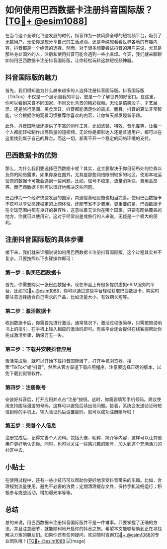 # 如何使用巴西数据卡注册抖音国际版？[[TG💪+ @esim1088](https://t.me/s/esim1088)]

在当今这个全球化飞速发展的时代，抖音作为一款风靡全球的短视频平台，吸引了无数用户。无论你是想分享自己的生活点滴，还是单纯想看看世界各地的有趣内容，抖音都是一个绝佳的选择。然而，对于很多想要尝试抖音的用户来说，尤其是那些身处国外的人，注册和使用抖音可能会遇到一些小麻烦。今天，我们就来聊聊如何用巴西数据卡注册抖音国际版，让你轻松玩转这款短视频神器。

## 抖音国际版的魅力

首先，我们得知道为什么越来越多的人选择注册抖音国际版。抖音国际版（TikTok）不仅是一个展示自我的平台，更是一个了解世界的好窗口。在这里，你可以看到来自不同国家、不同文化背景的精彩视频。无论是搞笑段子、才艺展示，还是旅行见闻、美食烹饪，抖音都能满足你的需求。而且，抖音的算法非常智能，它会根据你的观看习惯推荐你喜欢的内容，让你每天都发现新乐趣。

此外，抖音国际版还提供了丰富的创作工具，比如滤镜、特效、音乐库等，让每一个人都能轻松制作出高质量的短视频。无论你是摄影达人还是普通用户，都可以在这里找到属于自己的舞台。而这一切，都离不开一个稳定的网络环境的支持。

## 巴西数据卡的优势

那么，为什么我们要选择巴西数据卡呢？其实，这主要取决于你目前所处的位置以及你的网络需求。如果你身在国外，尤其是那些网络限制较多的地区，使用本地运营商的数据卡可能会遇到一些问题。比如，信号不稳定、流量消耗快、费用高昂等。而巴西数据卡则可以很好地解决这些问题。

巴西作为一个经济快速发展的国家，其通信基础设施也相当完善。使用巴西数据卡不仅可以享受高速稳定的上网体验，还能节省不少费用。更重要的是，巴西数据卡在全球范围内都有良好的兼容性，这意味着无论你在哪个国家，只要有网络覆盖的地方，你就可以使用它。这对于经常出差或旅行的人来说，无疑是一个极大的便利。

## 注册抖音国际版的具体步骤

接下来，我们就来详细说说如何用巴西数据卡注册抖音国际版。这个过程其实并不复杂，只要按照以下步骤操作即可：

### 第一步：购买巴西数据卡

首先，你需要购买一张巴西数据卡。现在市面上有很多提供虚拟eSIM服务的平台，比如[TG💪+ @esim1088](https://t.me/s/esim1088)，你可以通过这些平台轻松获取巴西数据卡。购买时要注意选择适合自己需求的产品，比如流量大小、有效期长短等。

### 第二步：激活数据卡

收到数据卡后，你需要先进行激活。通常情况下，激活过程很简单，只需按照说明书上的指引，在手机上输入相应的激活码即可。有些平台还会提供在线客服帮助你完成激活步骤，确保万无一失。

### 第三步：下载并安装抖音应用

激活完成后，就可以开始下载抖音国际版了。打开手机浏览器，搜索“TikTok”或“抖音”，然后从官方渠道下载应用程序。注意要选择正确的版本，以免下载到假冒软件。

### 第四步：注册账号

安装好抖音后，打开应用并点击“注册”按钮。这时，你需要填写手机号码。建议使用支持国际漫游的号码，这样可以避免后续出现问题。接着，系统会发送验证码短信到你的手机上，输入验证码后设置密码，就可以成功注册账号啦！

### 第五步：完善个人信息

注册完成后，记得完善个人资料。包括头像、昵称、简介等内容，这样可以让其他用户更好地认识你。同时，也可以关注一些感兴趣的账号，加入到这个充满活力的社区中去。

## 小贴士

在使用过程中，还有一些小技巧可以帮助你更好地享受抖音带来的乐趣。比如，合理规划流量使用，避免不必要的浪费；定期清理缓存文件，保持手机流畅运行；积极参与挑战活动，增加曝光率等等。

## 总结

总的来说，用巴西数据卡注册抖音国际版并不是一件难事。只要掌握了正确的方法，并且注意细节，就能顺利地开启你的抖音之旅。希望本文能够帮助到正在寻找解决方案的朋友们。如果你还有任何疑问，欢迎随时咨询[TG💪+ @esim1088](https://t.me/s/esim1088)的专业团队哦！[[TG💪+ @esim1088](https://t.me/s/esim1088) ![Image](https://i.postimg.cc/4NQfJmqS/Snipaste-2025-05-13-00-14-12.png)]